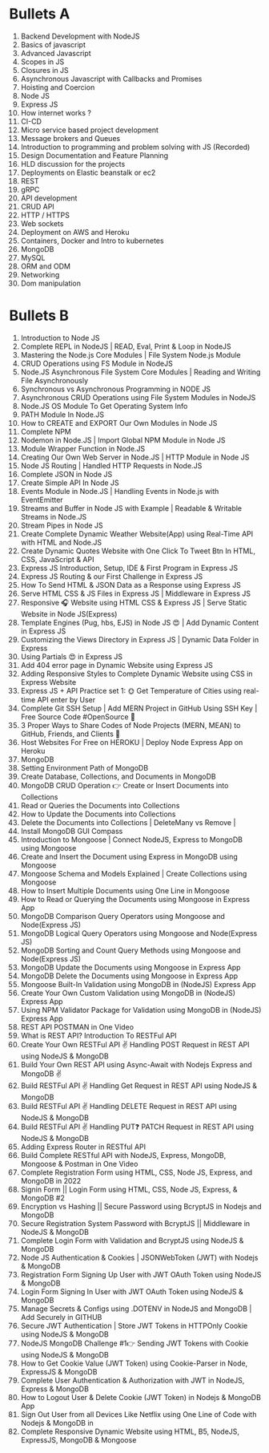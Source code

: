 # Bullets A

1.	Backend Development with NodeJS
2.	Basics of javascript
3.	Advanced Javascript
4.	Scopes in JS
5.	Closures in JS
6.	Asynchronous Javascript with Callbacks and Promises
7.	Hoisting and Coercion
8.	Node JS
9.	Express JS
10.	How internet works ?
11.	CI-CD
12.	Micro service based project development
13.	Message brokers and Queues
14.	Introduction to programming and problem solving with JS (Recorded)
15.	Design Documentation and Feature Planning
16.	HLD discussion for the projects
17.	Deployments on Elastic beanstalk or ec2
18.	REST
19.	gRPC
20.	API development
21.	CRUD API
22.	HTTP / HTTPS
23.	Web sockets
24.	Deployment on AWS and Heroku
25.	Containers, Docker and Intro to kubernetes
26.	MongoDB
27.	MySQL
28.	ORM and ODM
29.	Networking
30.	Dom manipulation



# Bullets B

1.	Introduction to Node JS
2.	Complete REPL in NodeJS | READ, Eval, Print & Loop in NodeJS
3.	Mastering the Node.js Core Modules | File System Node.js Module
4.	CRUD Operations using FS Module in NodeJS
5.	Node.JS Asynchronous File System Core Modules | Reading and Writing File Asynchronously
6.	Synchronous vs Asynchronous Programming in NODE JS
7.	Asynchronous CRUD Operations using File System Modules in NodeJS
8.	Node.JS OS Module To Get Operating System Info
9.	PATH Module In Node.JS
10.	How to CREATE and EXPORT Our Own Modules in Node JS
11.	Complete NPM
12.	Nodemon in Node.JS | Import Global NPM Module in Node JS
13.	Module Wrapper Function in Node.JS
14.	Creating Our Own Web Server in Node.JS | HTTP Module in Node JS
15.	Node JS Routing | Handled HTTP Requests in Node.JS
16.	Complete JSON in Node JS
17.	Create Simple API In Node JS
18.	Events Module in Node.JS | Handling Events in Node.js with EventEmitter
19.	Streams and Buffer in Node JS with Example | Readable & Writable Streams in Node.JS
20.	Stream Pipes in Node JS
21.	Create Complete Dynamic Weather Website(App) using Real-Time API with HTML and Node.JS
22.	Create Dynamic Quotes Website with One Click To Tweet Btn In HTML, CSS, JavaScript & API
23.	Express JS Introduction, Setup, IDE & First Program in Express JS
24.	Express JS Routing & our First Challenge in Express JS
25.	How To Send HTML & JSON Data as a Response using Express JS
26.	Serve HTML CSS & JS Files in Express JS | Middleware in Express JS
27.	Responsive 🎧 Website using HTML CSS & Express JS | Serve Static Website in Node JS(Express)
28.	Template Engines (Pug, hbs, EJS) in Node JS 😍 | Add Dynamic Content in Express JS
29.	Customizing the Views Directory in Express JS | Dynamic Data Folder in Express
30.	Using Partials 😍 in Express JS
31.	Add 404 error page in Dynamic Website using Express JS
32.	Adding Responsive Styles to Complete Dynamic Website using CSS in Express Website
33.	Express JS + API Practice set 1: 🌞 Get Temperature of Cities using real-time API enter by User
34.	Complete Git SSH Setup | Add MERN Project in GitHub Using SSH Key | Free Source Code #OpenSource 🙌
35.	3 Proper Ways to Share Codes of Node Projects (MERN, MEAN) to GitHub, Friends, and Clients 👬
36.	Host Websites For Free on HEROKU | Deploy Node Express App on Heroku
37.	MongoDB
38.	Setting Environment Path of MongoDB
39.	Create Database, Collections, and Documents in MongoDB
40.	MongoDB CRUD Operation 👉 Create or Insert Documents into Collections
41.	Read or Queries the Documents into Collections
42.	How to Update the Documents into Collections
43.	Delete the Documents into Collections | DeleteMany vs Remove |
44.	Install MongoDB GUI Compass
45.	Introduction to Mongoose | Connect NodeJS, Express to MongoDB using Mongoose
46.	Create and Insert the Document using Express in MongoDB using Mongoose
47.	Mongoose Schema and Models Explained | Create Collections using Mongoose
48.	How to Insert Multiple Documents using One Line in Mongoose
49.	How to Read or Querying the Documents using Mongoose in Express App
50.	MongoDB Comparison Query Operators using Mongoose and Node(Express JS)
51.	MongoDB Logical Query Operators using Mongoose and Node(Express JS)
52.	MongoDB Sorting and Count Query Methods using Mongoose and Node(Express JS)
53.	MongoDB Update the Documents using Mongoose in Express App
54.	MongoDB Delete the Documents using Mongoose in Express App
55.	Mongoose Built-In Validation using MongoDB in (NodeJS) Express App
56.	Create Your Own Custom Validation using MongoDB in (NodeJS) Express App
57.	Using NPM Validator Package for Validation using MongoDB in (NodeJS) Express App
58.	REST API POSTMAN in One Video
59.	What is REST API? Introduction To RESTFul API
60.	Create Your Own RESTFul API ✌ Handling POST Request in REST API using NodeJS & MongoDB
61.	Build Your Own REST API using Async-Await with Nodejs Express and MongoDB ✌
62.	Build RESTFul API ✌ Handling Get Request in REST API using NodeJS & MongoDB
63.	Build RESTFul API ✌ Handling DELETE Request in REST API using NodeJS & MongoDB
64.	Build RESTFul API ✌ Handling PUT❓ PATCH Request in REST API using NodeJS & MongoDB
65.	Adding Express Router in RESTful API
66.	Build Complete RESTful API with NodeJS, Express, MongoDB, Mongoose & Postman in One Video
67.	Complete Registration Form using HTML, CSS, Node JS, Express, and MongoDB in 2022
68.	Signin Form || Login Form using HTML, CSS, Node JS, Express, & MongoDB #2
69.	Encryption vs Hashing || Secure Password using BcryptJS in Nodejs and MongoDB
70.	Secure Registration System Password with BcryptJS || Middleware in NodeJS & MongoDB
71.	Complete Login Form with Validation and BcryptJS using NodeJS & MongoDB
72.	Node JS Authentication & Cookies | JSONWebToken (JWT) with Nodejs & MongoDB
73.	Registration Form Signing Up User with JWT OAuth Token using NodeJS & MongoDB
74.	Login Form Signing In User with JWT OAuth Token using NodeJS & MongoDB
75.	Manage Secrets & Configs using .DOTENV in NodeJS and MongoDB | Add Securely in GITHUB
76.	Secure JWT Authentication | Store JWT Tokens in HTTPOnly Cookie using NodeJS & MongoDB
77.	NodeJS MongoDB Challenge #1👉 Sending JWT Tokens with Cookie using NodeJS & MongoDB
78.	How to Get Cookie Value (JWT Token) using Cookie-Parser in Node, ExpressJS & MongoDB
79.	Complete User Authentication & Authorization with JWT in NodeJS, Express & MongoDB
80.	How to Logout User & Delete Cookie (JWT Token) in Nodejs & MongoDB App
81.	Sign Out User from all Devices Like Netflix using One Line of Code with Nodejs & MongoDB in
82.	Complete Responsive Dynamic Website using HTML, B5, NodeJS, ExpressJS, MongoDB & Mongoose
